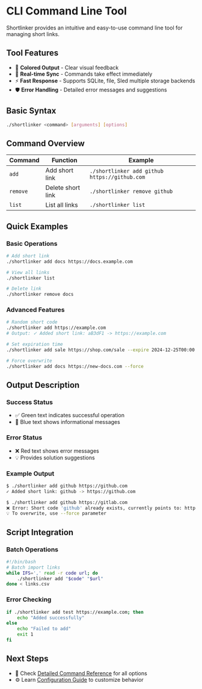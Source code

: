 # CLI Command Line Tool

Shortlinker provides an intuitive and easy-to-use command line tool for managing short links.

## Tool Features

- 🎨 **Colored Output** - Clear visual feedback
- 🔄 **Real-time Sync** - Commands take effect immediately  
- ⚡ **Fast Response** - Supports SQLite, file, Sled multiple storage backends
- 🛡️ **Error Handling** - Detailed error messages and suggestions

## Basic Syntax

```bash
./shortlinker <command> [arguments] [options]
```

## Command Overview

| Command | Function | Example |
|---------|----------|---------|
| `add` | Add short link | `./shortlinker add github https://github.com` |
| `remove` | Delete short link | `./shortlinker remove github` |
| `list` | List all links | `./shortlinker list` |

## Quick Examples

### Basic Operations
```bash
# Add short link
./shortlinker add docs https://docs.example.com

# View all links
./shortlinker list

# Delete link
./shortlinker remove docs
```

### Advanced Features
```bash
# Random short code
./shortlinker add https://example.com
# Output: ✓ Added short link: aB3dF1 -> https://example.com

# Set expiration time
./shortlinker add sale https://shop.com/sale --expire 2024-12-25T00:00:00Z

# Force overwrite
./shortlinker add docs https://new-docs.com --force
```

## Output Description

### Success Status
- ✅ Green text indicates successful operation
- 🔵 Blue text shows informational messages

### Error Status  
- ❌ Red text shows error messages
- 💡 Provides solution suggestions

### Example Output
```bash
$ ./shortlinker add github https://github.com
✓ Added short link: github -> https://github.com

$ ./shortlinker add github https://gitlab.com
❌ Error: Short code 'github' already exists, currently points to: https://github.com
💡 To overwrite, use --force parameter
```

## Script Integration

### Batch Operations
```bash
#!/bin/bash
# Batch import links
while IFS=',' read -r code url; do
    ./shortlinker add "$code" "$url"
done < links.csv
```

### Error Checking
```bash
if ./shortlinker add test https://example.com; then
    echo "Added successfully"
else
    echo "Failed to add"
    exit 1
fi
```

## Next Steps

- 📖 Check [Detailed Command Reference](/en/cli/commands) for all options
- ⚙️ Learn [Configuration Guide](/en/config/) to customize behavior
